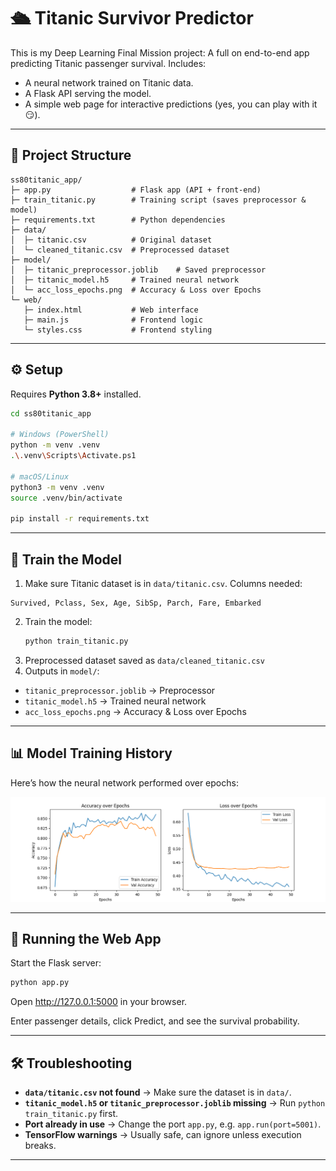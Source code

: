 # 🛳️ Titanic Survivor Predictor
This is my Deep Learning Final Mission project: A full on end-to-end app predicting Titanic passenger survival.
Includes:
- A neural network trained on Titanic data.
- A Flask API serving the model.
- A simple web page for interactive predictions (yes, you can play with it 😏).

---

## 🧱 Project Structure

```
ss80titanic_app/
├─ app.py                  # Flask app (API + front-end)
├─ train_titanic.py        # Training script (saves preprocessor & model)
├─ requirements.txt        # Python dependencies
├─ data/
│  ├─ titanic.csv          # Original dataset
│  └─ cleaned_titanic.csv  # Preprocessed dataset
├─ model/
│  ├─ titanic_preprocessor.joblib    # Saved preprocessor
│  ├─ titanic_model.h5     # Trained neural network
│  └─ acc_loss_epochs.png  # Accuracy & Loss over Epochs
└─ web/
   ├─ index.html           # Web interface
   ├─ main.js              # Frontend logic
   └─ styles.css           # Frontend styling   
```

---

## ⚙️ Setup

Requires **Python 3.8+** installed.
```bash
cd ss80titanic_app

# Windows (PowerShell)
python -m venv .venv
.\.venv\Scripts\Activate.ps1

# macOS/Linux
python3 -m venv .venv
source .venv/bin/activate

pip install -r requirements.txt
```

---

## 🧠 Train the Model
1. Make sure Titanic dataset is in `data/titanic.csv`.
Columns needed:
```
Survived, Pclass, Sex, Age, SibSp, Parch, Fare, Embarked
```
2. Train the model:
   ```bash
   python train_titanic.py
   ```
3. Preprocessed dataset saved as `data/cleaned_titanic.csv`
4. Outputs in `model/`:
- `titanic_preprocessor.joblib` → Preprocessor
- `titanic_model.h5` → Trained neural network
- `acc_loss_epochs.png` → Accuracy & Loss over Epochs 

---

## 📊 Model Training History

Here’s how the neural network performed over epochs:

![Accuracy & Loss over Epochs](model/acc_loss_epochs.png)

---

## 🚀 Running the Web App

Start the Flask server:
```bash
python app.py
```
Open http://127.0.0.1:5000 in your browser.

Enter passenger details, click Predict, and see the survival probability.

---
## 🛠 Troubleshooting

- **`data/titanic.csv` not found** → Make sure the dataset is in `data/`.
- **`titanic_model.h5` or `titanic_preprocessor.joblib` missing** → Run `python train_titanic.py` first.
- **Port already in use** → Change the port `app.py`, e.g. `app.run(port=5001)`.
- **TensorFlow warnings** → Usually safe, can ignore unless execution breaks.

---